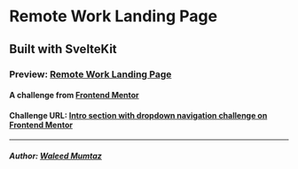 # Remote Work Landing Page

## Built with SvelteKit

### Preview: [Remote Work Landing Page](https://remote-work-landing-page.vercel.app/)

#### A challenge from [Frontend Mentor](https://www.frontendmentor.io)

#### Challenge URL: [Intro section with dropdown navigation challenge on Frontend Mentor](https://www.frontendmentor.io/challenges/intro-section-with-dropdown-navigation-ryaPetHE5)

---

##### Author: [Waleed Mumtaz](https://twitter.com/WaleedMumtaaz)
